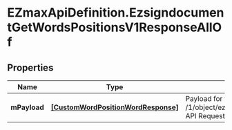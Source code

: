 # EZmaxApiDefinition.EzsigndocumentGetWordsPositionsV1ResponseAllOf

## Properties

Name | Type | Description | Notes
------------ | ------------- | ------------- | -------------
**mPayload** | [**[CustomWordPositionWordResponse]**](CustomWordPositionWordResponse.md) | Payload for the /1/object/ezsigndocument/{pkiEzsigndocumentID}/getWordsPositions API Request | 


